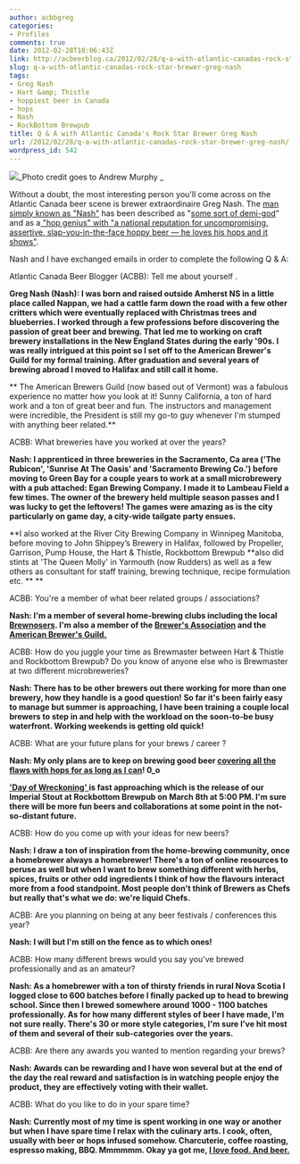 ```yaml
---
author: acbbgreg
categories:
- Profiles
comments: true
date: 2012-02-28T10:06:43Z
link: http://acbeerblog.ca/2012/02/28/q-a-with-atlantic-canadas-rock-star-brewer-greg-nash/
slug: q-a-with-atlantic-canadas-rock-star-brewer-greg-nash
tags:
- Greg Nash
- Hart &amp; Thistle
- hoppiest beer in Canada
- hops
- Nash
- RockBottom Brewpub
title: Q & A with Atlantic Canada's Rock Star Brewer Greg Nash
url: /2012/02/28/q-a-with-atlantic-canadas-rock-star-brewer-greg-nash/
wordpress_id: 542
---
```


[![](http://acbeerblog.ca/wp-content/uploads/2012/02/nash.jpg)](http://acbeerblog.ca/wp-content/uploads/2012/02/nash.jpg)_Photo credit goes to Andrew Murphy _

Without a doubt, the most interesting person you'll come across on the Atlantic Canada beer scene is brewer extraordinaire Greg Nash.  The [man simply known as "Nash"](http://www.thechronicleherald.ca/business/54727-brewer-has-unique-formula-success) has been described as "[some sort of demi-god](http://www.bartowel.com/board/viewtopic.php?p=99005)" and as a[ "hop genius" with "a national reputation for uncompromising, assertive, slap-you-in-the-face hoppy beer — he loves his hops and it shows"](http://www.planetsmag.com/story.php?id=548).

Nash and I have exchanged emails in order to complete the following Q & A:

Atlantic Canada Beer Blogger (ACBB): Tell me about yourself .

**Greg Nash (Nash): I was born and raised outside Amherst NS in a little place called Nappan, we had a cattle farm down the road with a few other critters which were eventually replaced with Christmas trees and blueberries. I worked through a few professions before discovering the passion of great beer and brewing. That led me to working on craft brewery installations in the New England States during the early '90s. I was really intrigued at this point so I set off to the American Brewer's Guild for my formal training. After graduation and several years of brewing abroad I moved to Halifax and still call it home.**

** The American Brewers Guild (now based out of Vermont) was a fabulous experience no matter how you look at it! Sunny California, a ton of hard work and a ton of great beer and fun. The instructors and management were incredible, the President is still my go-to guy whenever I'm stumped with anything beer related.**

ACBB: What breweries have you worked at over the years?

**Nash:  I apprenticed in three breweries in the Sacramento, Ca area ('The Rubicon', 'Sunrise At The Oasis' and 'Sacramento Brewing Co.') before moving to Green Bay for a couple years to work at a small microbrewery with a pub attached: Egan Brewing Company.  I made it to Lambeau Field a few times. The owner of the brewery held multiple season passes and I was lucky to get the leftovers! The games were amazing as is the city particularly on game day, a city-wide tailgate party ensues.**

**I also worked at the River City Brewing Company in  Winnipeg Manitoba, before moving to John Shippey’s Brewery in  Halifax, followed by Propeller, Garrison, Pump House, the Hart &  Thistle, Rockbottom Brewpub **also did stints at 'The Queen Molly' in Yarmouth (now Rudders) as well as a few others as consultant for staff training, brewing technique, recipe formulation etc. **
**

ACBB: You're a member of what beer related groups / associations?

**Nash:  I'm a member of several home-brewing clubs including the local [Brewnosers](http://brewnosers.org/). I'm also a member of the [Brewer's Association](http://www.brewersassociation.org/) and the [American Brewer's Guild.](http://www.abgbrew.com/index.htm)**

ACBB: How do you juggle your time as Brewmaster between Hart & Thistle and Rockbottom Brewpub?  Do you know of anyone else who is Brewmaster at two different microbreweries?

**Nash: There has to be other brewers out there working for more than one brewery, how they handle is a good question! So far it's been fairly easy to manage but summer is approaching, I have been training a couple local brewers to step in and help with the workload on the soon-to-be busy waterfront. Working weekends is getting old quick!**

ACBB: What are your future plans for your brews / career ?

**Nash:  My only plans are to keep on brewing good beer [covering all the flaws with hops for as long as I can](http://www.onbeer.org/2011/05/savouring-canadas-hoppiest-beer/)! 0_o**

**['Day of Wreckoning' ](http://rockbottombrewpub.blogspot.com/2012/02/day-of-wreckoning-march-8th-2012.html)is fast approaching which is the release of our Imperial Stout at Rockbottom Brewpub on March 8th at 5:00 PM. I'm sure there will be more fun beers and collaborations at some point in the not-so-distant future.**

ACBB:  How do you come up with your ideas for new beers?

**Nash:  I draw a ton of inspiration from the home-brewing community, once a homebrewer always a homebrewer! There's a ton of online resources to peruse as well but when I want to brew something different with herbs, spices, fruits or other odd ingredients I think of how the flavours interact more from a food standpoint. Most people don't think of Brewers as Chefs but really that's what we do: we're liquid Chefs.**

ACBB:  Are you planning on being at any beer festivals / conferences this year?

**Nash:  I will but I'm still on the fence as to which ones!**

ACBB:  How many different brews would you say you've brewed professionally and as an amateur?

**Nash:  As a homebrewer with a ton of thirsty friends in rural Nova Scotia I logged close to 600 batches before I finally packed up to head to brewing school. Since then I brewed somewhere around 1000 - 1100 batches professionally. As for how many different styles of beer I have made, I'm not sure really. There's 30 or more style categories, I'm sure I've hit most of them and several of their sub-categories over the years.**

ACBB: Are there any awards you wanted to mention regarding your brews?

**Nash:  Awards can be rewarding and I have won several but at the end of the day the real reward and satisfaction is in watching people enjoy the product, they are effectively voting with their wallet.**

ACBB: What do you like to do in your spare time?

**Nash:  Currently most of my time is spent working in one way or another but when I have spare time I relax with the culinary arts. I cook, often, usually with beer or hops infused somehow. Charcuterie, coffee roasting, espresso making, BBQ. Mmmmmm. Okay ya got me, [I love food. And beer.](http://eastcoastbychoice.ca/2009/10/09/greg-nash-beer-and-food-advocate/)**
